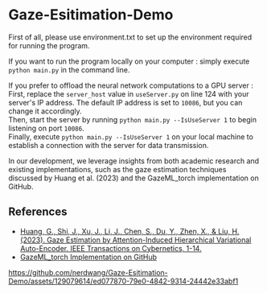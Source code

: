 # Gaze-Esitimation-Demo
First of all, please use environment.txt to set up the environment required for running the program.

If you want to run the program locally on your computer : simply execute `python main.py` in the command line. 

If you prefer to offload the neural network computations to a GPU server : <br>
First, replace the `server_host` value in `useServer.py` on line 124 with your server's IP address. The default IP address is set to `10086`, but you can change it accordingly. <br>
Then, start the server by running `python main.py --IsUseServer 1` to begin listening on port `10086`. <br>
Finally, execute `python main.py --IsUseServer 1` on your local machine to establish a connection with the server for data transmission.

In our development, we leverage insights from both academic research and existing implementations, such as the gaze estimation techniques discussed by Huang et al. (2023) and the GazeML_torch implementation on GitHub.

## References

- [Huang, G., Shi, J., Xu, J., Li, J., Chen, S., Du, Y., Zhen, X., & Liu, H. (2023). Gaze Estimation by Attention-Induced Hierarchical Variational Auto-Encoder. IEEE Transactions on Cybernetics, 1-14.](https://doi.org/10.1109/TCYB.2023.3312392)
- [GazeML_torch Implementation on GitHub](https://github.com/J094/GazeML_torch)




https://github.com/nerdwang/Gaze-Esitimation-Demo/assets/129079614/ed077870-79e0-4842-9314-24442e33abf1

